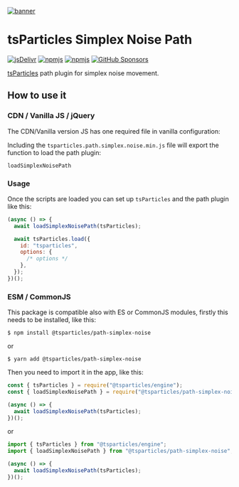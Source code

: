 [![banner](https://particles.js.org/images/banner3.png)](https://particles.js.org)

# tsParticles Simplex Noise Path

[![jsDelivr](https://data.jsdelivr.com/v1/package/npm/@tsparticles/path-simplex-noise/badge)](https://www.jsdelivr.com/package/npm/@tsparticles/path-simplex-noise)
[![npmjs](https://badge.fury.io/js/@tsparticles/path-simplex-noise.svg)](https://www.npmjs.com/package/@tsparticles/path-simplex-noise)
[![npmjs](https://img.shields.io/npm/dt/@tsparticles/path-simplex-noise)](https://www.npmjs.com/package/@tsparticles/path-simplex-noise) [![GitHub Sponsors](https://img.shields.io/github/sponsors/matteobruni)](https://github.com/sponsors/matteobruni)

[tsParticles](https://github.com/matteobruni/tsparticles) path plugin for simplex noise movement.

## How to use it

### CDN / Vanilla JS / jQuery

The CDN/Vanilla version JS has one required file in vanilla configuration:

Including the `tsparticles.path.simplex.noise.min.js` file will export the function to load the path plugin:

```text
loadSimplexNoisePath
```

### Usage

Once the scripts are loaded you can set up `tsParticles` and the path plugin like this:

```javascript
(async () => {
  await loadSimplexNoisePath(tsParticles);

  await tsParticles.load({
    id: "tsparticles",
    options: {
      /* options */
    },
  });
})();
```

### ESM / CommonJS

This package is compatible also with ES or CommonJS modules, firstly this needs to be installed, like this:

```shell
$ npm install @tsparticles/path-simplex-noise
```

or

```shell
$ yarn add @tsparticles/path-simplex-noise
```

Then you need to import it in the app, like this:

```javascript
const { tsParticles } = require("@tsparticles/engine");
const { loadSimplexNoisePath } = require("@tsparticles/path-simplex-noise");

(async () => {
  await loadSimplexNoisePath(tsParticles);
})();
```

or

```javascript
import { tsParticles } from "@tsparticles/engine";
import { loadSimplexNoisePath } from "@tsparticles/path-simplex-noise";

(async () => {
  await loadSimplexNoisePath(tsParticles);
})();
```
